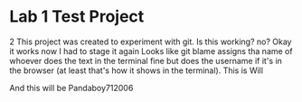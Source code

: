 # Lab 1 Test Project
2 This project was created to experiment with git.
Is this working?
no?
Okay it works now I had to stage it again
Looks like git blame assigns tha name of whoever does the text in the terminal fine but does the username if it's in the browser (at least that's how it shows in the terminal). This is Will

And this will be Pandaboy712006
